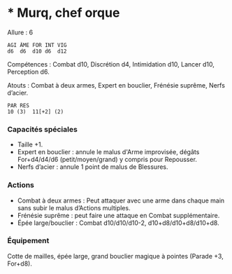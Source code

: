 # * Murq, chef orque

Allure : 6

	AGI	ÂME	FOR	INT	VIG
	d6	d6	d10	d6	d12

Compétences : Combat d10, Discrétion d4, Intimidation d10, Lancer d10, Perception d6.

Atouts : Combat à deux armes, Expert en bouclier, Frénésie suprême, Nerfs d’acier.

	PAR	RES
	10 (3)	11[+2] (2)

### Capacités spéciales
- Taille +1.
- Expert en bouclier : annule le malus d'Arme improvisée, dégâts For+d4/d4/d6 (petit/moyen/grand) y compris pour Repousser.
- Nerfs d’acier : annule 1 point de malus de Blessures.

### Actions
- Combat à deux armes : Peut attaquer avec une arme dans chaque main sans subir le malus d’Actions multiples.
- Frénésie suprême : peut faire une attaque en Combat supplémentaire.
- Épée large/bouclier : Combat d10/d10/d10-2, d10+d8/d10+d8/d10+d8.

### Équipement
Cotte de mailles, épée large, grand bouclier magique à pointes (Parade +3, For+d8).
